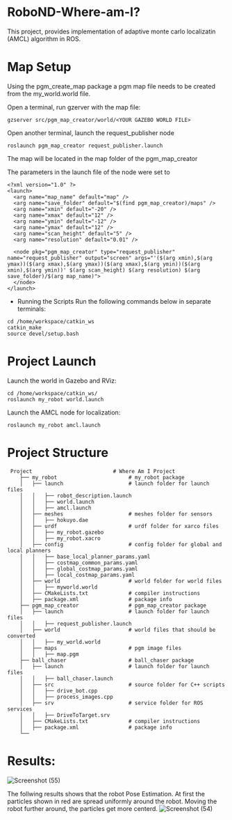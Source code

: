 # RoboND-Where-am-I?

This project, provides implementation of adaptive monte carlo localizatin (AMCL) algorithm in ROS.

# Map Setup

Using the pgm_create_map package a pgm map file needs to be created from the my_world.world file.

Open a terminal, run gzerver with the map file:
```
gzserver src/pgm_map_creator/world/<YOUR GAZEBO WORLD FILE>
```
Open another terminal, launch the request_publisher node
```
roslaunch pgm_map_creator request_publisher.launch
```
The map will be located in the map folder of the pgm_map_creator

The parameters in the launch file of the node were set to
```
<?xml version="1.0" ?>
<launch>
  <arg name="map_name" default="map" />
  <arg name="save_folder" default="$(find pgm_map_creator)/maps" />
  <arg name="xmin" default="-20" />
  <arg name="xmax" default="12" />
  <arg name="ymin" default="-12" />
  <arg name="ymax" default="12" />
  <arg name="scan_height" default="5" />
  <arg name="resolution" default="0.01" />

  <node pkg="pgm_map_creator" type="request_publisher" name="request_publisher" output="screen" args="'($(arg xmin),$(arg ymax))($(arg xmax),$(arg ymax))($(arg xmax),$(arg ymin))($(arg xmin),$(arg ymin))' $(arg scan_height) $(arg resolution) $(arg save_folder)/$(arg map_name)">
  </node>
</launch>
```

- Running the Scripts
Run the following commands below in separate terminals:

```
cd /home/workspace/catkin_ws
catkin_make
source devel/setup.bash 
```
# Project Launch
Launch the world in Gazebo and RViz:
```
cd /home/workspace/catkin_ws/
roslaunch my_robot world.launch
```

Launch the AMCL node for localization:
```
roslaunch my_robot amcl.launch
```

# Project Structure


```
 Project                          # Where Am I Project
    ├── my_robot                       # my_robot package
    │   ├── launch                     # launch folder for launch files
    │   │   ├── robot_description.launch
    │   │   ├── world.launch
    │   │   ├── amcl.launch
    │   ├── meshes                     # meshes folder for sensors
    │   │   ├── hokuyo.dae
    │   ├── urdf                       # urdf folder for xarco files
    │   │   ├── my_robot.gazebo
    │   │   ├── my_robot.xacro
    │   ├── config                     # config folder for global and local planners
    │   │   ├── base_local_planner_params.yaml
    │   │   ├── costmap_common_params.yaml
    │   │   ├── global_costmap_params.yaml
    │   │   ├── local_costmap_params.yaml
    │   ├── world                      # world folder for world files
    │   │   ├── myworld.world
    │   ├── CMakeLists.txt             # compiler instructions
    │   ├── package.xml                # package info
    ├── pgm_map_creator                # pgm_map_creator package
    │   ├── launch                     # launch folder for launch files
    │   │   ├── request_publisher.launch
    │   ├── world                      # world files that should be converted
    │   │   ├── my_world.world
    │   ├── maps                       # pgm image files
    │   │   ├── map.pgm
    ├── ball_chaser                    # ball_chaser package
    │   ├── launch                     # launch folder for launch files
    │   │   ├── ball_chaser.launch
    │   ├── src                        # source folder for C++ scripts
    │   │   ├── drive_bot.cpp
    │   │   ├── process_images.cpp
    │   ├── srv                        # service folder for ROS services
    │   │   ├── DriveToTarget.srv
    │   ├── CMakeLists.txt             # compiler instructions
    │   ├── package.xml                # package info
    └──
```

# Results:

![Screenshot (55)](https://user-images.githubusercontent.com/49041896/95640153-635fd200-0a69-11eb-9a14-1bc93f975302.png)


The follwing results shows that the robot Pose Estimation. At first the particles shown in red are spread uniformly around the robot. Moving the robot further around, the particles get more centerd. 
![Screenshot (54)](https://user-images.githubusercontent.com/49041896/95640279-06185080-0a6a-11eb-90b1-b232da52ab32.png)

